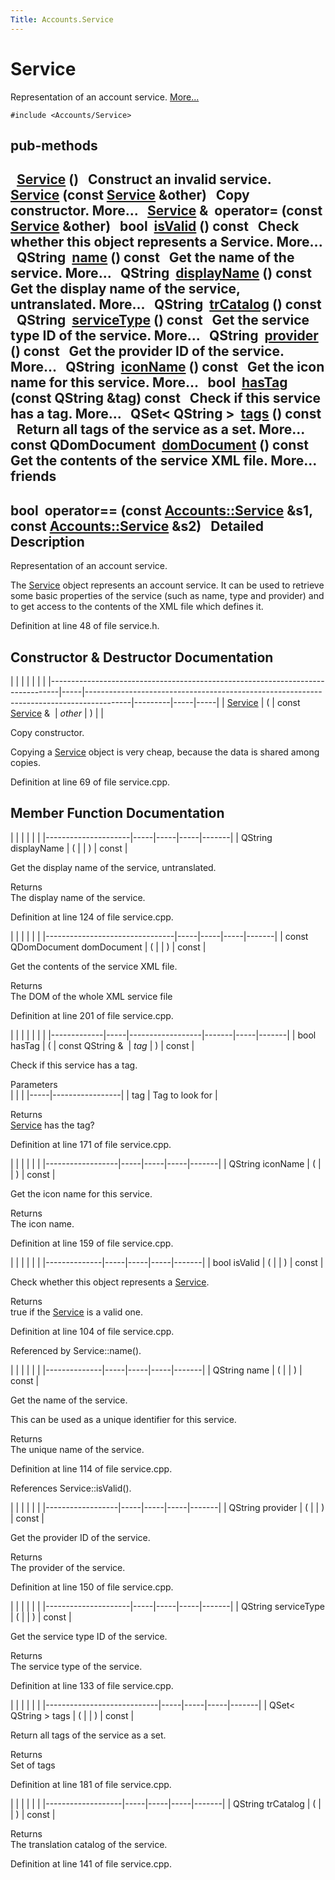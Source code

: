 ```yaml
---
Title: Accounts.Service
---
```

        
Service
=======

Representation of an account service. [More...](../../sdk-15.04.1/Accounts.Service.md#details)

`#include <Accounts/Service>`

pub-methods
------------------------------------------------------

 
<a href="../../sdk-15.04.1/Accounts.Service.md#a37865e4e61715c6d6f81181f7323ae62">Service</a> ()
 
Construct an invalid service.
 
 
<a href="../../sdk-15.04.1/Accounts.Service.md#a491f7a1e2b9dfedb805d55c06ca006df">Service</a> (const <a href="../../sdk-15.04.1/Accounts.Service.md">Service</a> &other)
 
Copy constructor. More...
 
<a href="../../sdk-15.04.1/Accounts.Service.md">Service</a> & 
**operator=** (const <a href="../../sdk-15.04.1/Accounts.Service.md">Service</a> &other)
 
bool 
<a href="../../sdk-15.04.1/Accounts.Service.md#aac1b70a2ed67ead038c4d3f5ac4d8a81">isValid</a> () const
 
Check whether this object represents a Service. More...
 
QString 
<a href="../../sdk-15.04.1/Accounts.Service.md#a2b0a198f837184bf6fff555cee3ce770">name</a> () const
 
Get the name of the service. More...
 
QString 
<a href="../../sdk-15.04.1/Accounts.Service.md#a9def71dea12661002bb3a63b3b91d08d">displayName</a> () const
 
Get the display name of the service, untranslated. More...
 
QString 
<a href="../../sdk-15.04.1/Accounts.Service.md#a6c73afd4753195ea4eee794c95a770dd">trCatalog</a> () const
 
QString 
<a href="../../sdk-15.04.1/Accounts.Service.md#aa090de65c448278a23851f45f38fa9ce">serviceType</a> () const
 
Get the service type ID of the service. More...
 
QString 
<a href="../../sdk-15.04.1/Accounts.Service.md#a4da62eb704e693e71b73d101f5304a7e">provider</a> () const
 
Get the provider ID of the service. More...
 
QString 
<a href="../../sdk-15.04.1/Accounts.Service.md#a038b22680aca535f9972908fe2f1f6a1">iconName</a> () const
 
Get the icon name for this service. More...
 
bool 
<a href="../../sdk-15.04.1/Accounts.Service.md#ab9544628f8c8af163b13eb6b47a3aead">hasTag</a> (const QString &tag) const
 
Check if this service has a tag. More...
 
QSet&lt; QString &gt; 
<a href="../../sdk-15.04.1/Accounts.Service.md#a4bfac5a5814d94c97ae61695f09e95ee">tags</a> () const
 
Return all tags of the service as a set. More...
 
const QDomDocument 
<a href="../../sdk-15.04.1/Accounts.Service.md#a305fe3a04c76c8069c3465621a7967cc">domDocument</a> () const
 
Get the contents of the service XML file. More...
 
friends
----------------------------------

bool 
**operator==** (const <a href="../../sdk-15.04.1/Accounts.Service.md">Accounts::Service</a> &s1, const <a href="../../sdk-15.04.1/Accounts.Service.md">Accounts::Service</a> &s2)
 
<span id="details"></span>
Detailed Description
--------------------

Representation of an account service.

The <a href="../../sdk-15.04.1/Accounts.Service.md" title="Representation of an account service. ">Service</a> object represents an account service. It can be used to retrieve some basic properties of the service (such as name, type and provider) and to get access to the contents of the XML file which defines it.

Definition at line 48 of file service.h.

Constructor & Destructor Documentation
--------------------------------------

<span id="a491f7a1e2b9dfedb805d55c06ca006df" class="anchor"></span>
|                                                                                |     |                                                                                         |         |     |     |
|--------------------------------------------------------------------------------|-----|-----------------------------------------------------------------------------------------|---------|-----|-----|
| <a href="../../sdk-15.04.1/Accounts.Service.md">Service</a> | (   | const <a href="../../sdk-15.04.1/Accounts.Service.md">Service</a> &  | *other* | )   |     |

Copy constructor.

Copying a <a href="../../sdk-15.04.1/Accounts.Service.md" title="Representation of an account service. ">Service</a> object is very cheap, because the data is shared among copies.

Definition at line 69 of file service.cpp.

Member Function Documentation
-----------------------------

<span id="a9def71dea12661002bb3a63b3b91d08d" class="anchor"></span>
|                     |     |     |     |       |
|---------------------|-----|-----|-----|-------|
| QString displayName | (   |     | )   | const |

Get the display name of the service, untranslated.

Returns  
The display name of the service.

Definition at line 124 of file service.cpp.

<span id="a305fe3a04c76c8069c3465621a7967cc" class="anchor"></span>
|                                |     |     |     |       |
|--------------------------------|-----|-----|-----|-------|
| const QDomDocument domDocument | (   |     | )   | const |

Get the contents of the service XML file.

Returns  
The DOM of the whole XML service file

Definition at line 201 of file service.cpp.

<span id="ab9544628f8c8af163b13eb6b47a3aead" class="anchor"></span>
|             |     |                  |       |     |       |
|-------------|-----|------------------|-------|-----|-------|
| bool hasTag | (   | const QString &  | *tag* | )   | const |

Check if this service has a tag.

Parameters  
|     |                 |
|-----|-----------------|
| tag | Tag to look for |

<!-- -->

Returns  
<a href="../../sdk-15.04.1/Accounts.Service.md" title="Representation of an account service. ">Service</a> has the tag?

Definition at line 171 of file service.cpp.

<span id="a038b22680aca535f9972908fe2f1f6a1" class="anchor"></span>
|                  |     |     |     |       |
|------------------|-----|-----|-----|-------|
| QString iconName | (   |     | )   | const |

Get the icon name for this service.

Returns  
The icon name.

Definition at line 159 of file service.cpp.

<span id="aac1b70a2ed67ead038c4d3f5ac4d8a81" class="anchor"></span>
|              |     |     |     |       |
|--------------|-----|-----|-----|-------|
| bool isValid | (   |     | )   | const |

Check whether this object represents a <a href="../../sdk-15.04.1/Accounts.Service.md" title="Representation of an account service. ">Service</a>.

Returns  
true if the <a href="../../sdk-15.04.1/Accounts.Service.md" title="Representation of an account service. ">Service</a> is a valid one.

Definition at line 104 of file service.cpp.

Referenced by Service::name().

<span id="a2b0a198f837184bf6fff555cee3ce770" class="anchor"></span>
|              |     |     |     |       |
|--------------|-----|-----|-----|-------|
| QString name | (   |     | )   | const |

Get the name of the service.

This can be used as a unique identifier for this service.

Returns  
The unique name of the service.

Definition at line 114 of file service.cpp.

References Service::isValid().

<span id="a4da62eb704e693e71b73d101f5304a7e" class="anchor"></span>
|                  |     |     |     |       |
|------------------|-----|-----|-----|-------|
| QString provider | (   |     | )   | const |

Get the provider ID of the service.

Returns  
The provider of the service.

Definition at line 150 of file service.cpp.

<span id="aa090de65c448278a23851f45f38fa9ce" class="anchor"></span>
|                     |     |     |     |       |
|---------------------|-----|-----|-----|-------|
| QString serviceType | (   |     | )   | const |

Get the service type ID of the service.

Returns  
The service type of the service.

Definition at line 133 of file service.cpp.

<span id="a4bfac5a5814d94c97ae61695f09e95ee" class="anchor"></span>
|                            |     |     |     |       |
|----------------------------|-----|-----|-----|-------|
| QSet&lt; QString &gt; tags | (   |     | )   | const |

Return all tags of the service as a set.

Returns  
Set of tags

Definition at line 181 of file service.cpp.

<span id="a6c73afd4753195ea4eee794c95a770dd" class="anchor"></span>
|                   |     |     |     |       |
|-------------------|-----|-----|-----|-------|
| QString trCatalog | (   |     | )   | const |

Returns  
The translation catalog of the service.

Definition at line 141 of file service.cpp.

